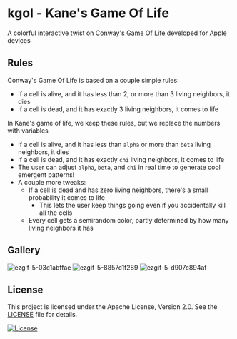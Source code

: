 # kgol - Kane's Game Of Life
A colorful interactive twist on [Conway's Game Of Life](https://en.wikipedia.org/wiki/Conway%27s_Game_of_Life) developed for Apple devices

## Rules
Conway's Game Of Life is based on a couple simple rules:
- If a cell is alive, and it has less than 2, or more than 3 living neighbors, it dies
- If a cell is dead, and it has exactly 3 living neighbors, it comes to life

In Kane's game of life, we keep these rules, but we replace the numbers with variables
- If a cell is alive, and it has less than `alpha` or more than `beta` living neighbors, it dies
- If a cell is dead, and it has exactly `chi` living neighbors, it comes to life
- The user can adjust `alpha`, `beta`, and `chi` in real time to generate cool emergent patterns!
- A couple more tweaks:
  - If a cell is dead and has zero living neighbors, there's a small probability it comes to life
    - This lets the user keep things going even if you accidentally kill all the cells
  - Every cell gets a semirandom color, partly determined by how many living neighbors it has 

## Gallery
![ezgif-5-03c1abffae](https://github.com/user-attachments/assets/cb146ba7-894f-4cc0-a871-88ac6b421873)
![ezgif-5-8857c1f289](https://github.com/user-attachments/assets/28730ff2-a293-4879-bec6-a61200ac0e95)
![ezgif-5-d907c894af](https://github.com/user-attachments/assets/8a084dd5-aee0-47c9-9fa4-772ded074863)

## License

This project is licensed under the Apache License, Version 2.0. See the [LICENSE](LICENSE.txt) file for details.

[![License](https://img.shields.io/badge/License-Apache%202.0-blue.svg)](https://opensource.org/licenses/Apache-2.0)
